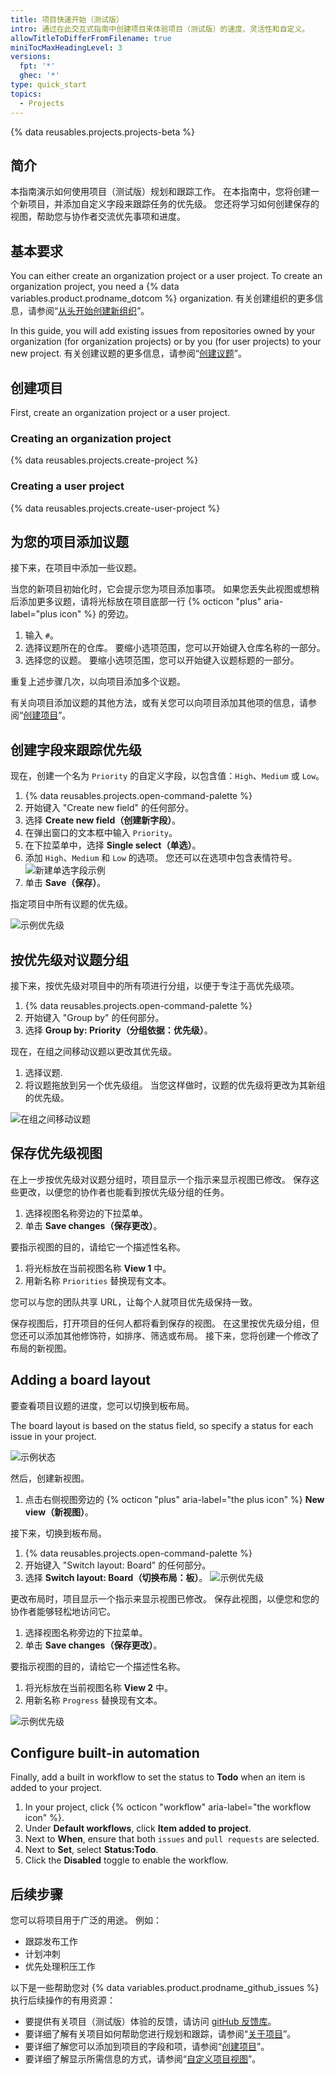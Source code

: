 ```yaml
---
title: 项目快速开始（测试版）
intro: 通过在此交互式指南中创建项目来体验项目（测试版）的速度、灵活性和自定义。
allowTitleToDifferFromFilename: true
miniTocMaxHeadingLevel: 3
versions:
  fpt: '*'
  ghec: '*'
type: quick_start
topics:
  - Projects
---
```


{% data reusables.projects.projects-beta %}

## 简介

本指南演示如何使用项目（测试版）规划和跟踪工作。 在本指南中，您将创建一个新项目，并添加自定义字段来跟踪任务的优先级。 您还将学习如何创建保存的视图，帮助您与协作者交流优先事项和进度。

## 基本要求

You can either create an organization project or a user project. To create an organization project, you need a {% data variables.product.prodname_dotcom %} organization. 有关创建组织的更多信息，请参阅“[从头开始创建新组织](/organizations/collaborating-with-groups-in-organizations/creating-a-new-organization-from-scratch)”。

In this guide, you will add existing issues from repositories owned by your organization (for organization projects) or by you (for user projects) to your new project. 有关创建议题的更多信息，请参阅“[创建议题](/issues/tracking-your-work-with-issues/creating-an-issue)”。

## 创建项目

First, create an organization project or a user project.

### Creating an organization project

{% data reusables.projects.create-project %}

### Creating a user project

{% data reusables.projects.create-user-project %}

## 为您的项目添加议题

接下来，在项目中添加一些议题。

当您的新项目初始化时，它会提示您为项目添加事项。 如果您丢失此视图或想稍后添加更多议题，请将光标放在项目底部一行 {% octicon "plus" aria-label="plus icon" %} 的旁边。

1. 输入 `#`。
2. 选择议题所在的仓库。 要缩小选项范围，您可以开始键入仓库名称的一部分。
3. 选择您的议题。 要缩小选项范围，您可以开始键入议题标题的一部分。

重复上述步骤几次，以向项目添加多个议题。

有关向项目添加议题的其他方法，或有关您可以向项目添加其他项的信息，请参阅“[创建项目](/issues/trying-out-the-new-projects-experience/creating-a-project#adding-items-to-your-project)”。

## 创建字段来跟踪优先级

现在，创建一个名为 `Priority` 的自定义字段，以包含值：`High`、`Medium` 或 `Low`。

1. {% data reusables.projects.open-command-palette %}
2. 开始键入 "Create new field" 的任何部分。
3. 选择 **Create new field（创建新字段）**。
4. 在弹出窗口的文本框中输入 `Priority`。
5. 在下拉菜单中，选择 **Single select（单选）**。
6. 添加 `High`、`Medium` 和 `Low` 的选项。 您还可以在选项中包含表情符号。 ![新建单选字段示例](/assets/images/help/projects/new-single-select-field.png)
7. 单击 **Save（保存）**。

指定项目中所有议题的优先级。

![示例优先级](/assets/images/help/projects/priority_example.png)

## 按优先级对议题分组

接下来，按优先级对项目中的所有项进行分组，以便于专注于高优先级项。

1. {% data reusables.projects.open-command-palette %}
2. 开始键入 "Group by" 的任何部分。
3. 选择 **Group by: Priority（分组依据：优先级）**。

现在，在组之间移动议题以更改其优先级。

1. 选择议题.
2. 将议题拖放到另一个优先级组。 当您这样做时，议题的优先级将更改为其新组的优先级。

![在组之间移动议题](/assets/images/help/projects/move_between_group.gif)

## 保存优先级视图

在上一步按优先级对议题分组时，项目显示一个指示来显示视图已修改。 保存这些更改，以便您的协作者也能看到按优先级分组的任务。

1. 选择视图名称旁边的下拉菜单。
2. 单击 **Save changes（保存更改）**。

要指示视图的目的，请给它一个描述性名称。

1. 将光标放在当前视图名称 **View 1** 中。
2. 用新名称 `Priorities` 替换现有文本。

您可以与您的团队共享 URL，让每个人就项目优先级保持一致。

保存视图后，打开项目的任何人都将看到保存的视图。 在这里按优先级分组，但您还可以添加其他修饰符，如排序、筛选或布局。 接下来，您将创建一个修改了布局的新视图。

## Adding a board layout

要查看项目议题的进度，您可以切换到板布局。

The board layout is based on the status field, so specify a status for each issue in your project.

![示例状态](/assets/images/help/projects/status_example.png)

然后，创建新视图。

1. 点击右侧视图旁边的 {% octicon "plus" aria-label="the plus icon" %} **New view（新视图）**。

接下来，切换到板布局。

1. {% data reusables.projects.open-command-palette %}
2. 开始键入 "Switch layout: Board" 的任何部分。
3. 选择 **Switch layout: Board（切换布局：板）**。 ![示例优先级](/assets/images/help/projects/example_board.png)

更改布局时，项目显示一个指示来显示视图已修改。 保存此视图，以便您和您的协作者能够轻松地访问它。

1. 选择视图名称旁边的下拉菜单。
2. 单击 **Save changes（保存更改）**。

要指示视图的目的，请给它一个描述性名称。

1. 将光标放在当前视图名称 **View 2** 中。
2. 用新名称 `Progress` 替换现有文本。

![示例优先级](/assets/images/help/projects/project-view-switch.gif)

## Configure built-in automation

Finally, add a built in workflow to set the status to **Todo** when an item is added to your project.

1. In your project, click {% octicon "workflow" aria-label="the workflow icon" %}.
2. Under **Default workflows**, click **Item added to project**.
3. Next to **When**, ensure that both `issues` and `pull requests` are selected.
4. Next to **Set**, select **Status:Todo**.
5. Click the **Disabled** toggle to enable the workflow.

## 后续步骤

您可以将项目用于广泛的用途。 例如：

- 跟踪发布工作
- 计划冲刺
- 优先处理积压工作

以下是一些帮助您对 {% data variables.product.prodname_github_issues %} 执行后续操作的有用资源：

- 要提供有关项目（测试版）体验的反馈，请访问 [gitHub 反馈库](https://github.com/github/feedback/discussions/categories/issues-feedback)。
- 要详细了解有关项目如何帮助您进行规划和跟踪，请参阅“[关于项目](/issues/trying-out-the-new-projects-experience/about-projects)”。
- 要详细了解您可以添加到项目的字段和项，请参阅“[创建项目](/issues/trying-out-the-new-projects-experience/creating-a-project)”。
- 要详细了解显示所需信息的方式，请参阅“[自定义项目视图](/issues/trying-out-the-new-projects-experience/customizing-your-project-views)”。
